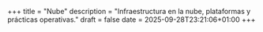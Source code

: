 +++
title = "Nube"
description = "Infraestructura en la nube, plataformas y prácticas operativas."
draft = false
date = 2025-09-28T23:21:06+01:00
+++